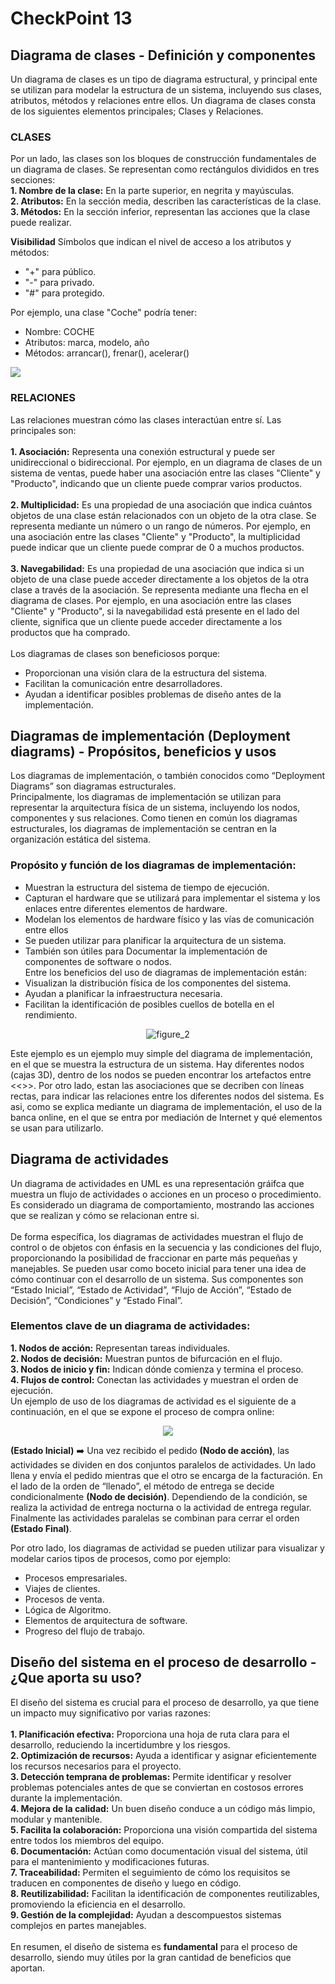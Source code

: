 # CheckPoint 13

## Diagrama de clases - Definición y componentes

Un diagrama de clases es un tipo de diagrama estructural, y principal ente se utilizan para modelar la estructura de un sistema, incluyendo sus clases, atributos, métodos y relaciones entre ellos.
Un diagrama de clases consta de los siguientes elementos principales; Clases y Relaciones.

### CLASES<br/>
Por un lado, las clases son los bloques de construcción fundamentales de un diagrama de clases. Se representan como rectángulos divididos en tres secciones: <br/>
**1.	Nombre de la clase:** En la parte superior, en negrita y mayúsculas.<br/>
**2.	Atributos:** En la sección media, describen las características de la clase.<br/>
**3.	Métodos:** En la sección inferior, representan las acciones que la clase puede realizar.<br/>

**Visibilidad**
Símbolos que indican el nivel de acceso a los atributos y métodos: 
- "+" para público.
- "-" para privado.
- "#" para protegido.

Por ejemplo, una clase "Coche" podría tener: <br/>
- Nombre: COCHE<br/>
- Atributos: marca, modelo, año<br/>
- Métodos: arrancar(), frenar(), acelerar()<br/>

![](images/figure_1.png)

### RELACIONES<br/>
Las relaciones muestran cómo las clases interactúan entre sí. Las principales son: <br/><br/>
**1.	Asociación:** Representa una conexión estructural y puede ser unidireccional o bidireccional. Por ejemplo, en un diagrama de clases de un sistema de ventas, puede haber una asociación entre las clases "Cliente" y "Producto", indicando que un cliente puede comprar varios productos.<br/><br/>
**2.	Multiplicidad:** Es una propiedad de una asociación que indica cuántos objetos de una clase están relacionados con un objeto de la otra clase. Se representa mediante un número o un rango de números. Por ejemplo, en una asociación entre las clases "Cliente" y "Producto", la multiplicidad puede indicar que un cliente puede comprar de 0 a muchos productos.<br/><br/>
**3.	Navegabilidad:** Es una propiedad de una asociación que indica si un objeto de una clase puede acceder directamente a los objetos de la otra clase a través de la asociación. Se representa mediante una flecha en el diagrama de clases. Por ejemplo, en una asociación entre las clases "Cliente" y "Producto", si la navegabilidad está presente en el lado del cliente, significa que un cliente puede acceder directamente a los productos que ha comprado.<br/><br/>
Los diagramas de clases son beneficiosos porque:<br/>
- Proporcionan una visión clara de la estructura del sistema.<br/>
- Facilitan la comunicación entre desarrolladores.<br/>
- Ayudan a identificar posibles problemas de diseño antes de la implementación.<br/>

## Diagramas de implementación (Deployment diagrams) - Propósitos, beneficios y usos<br/>
Los diagramas de implementación, o también conocidos como “Deployment Diagrams” son diagramas estructurales.<br/>
Principalmente, los diagramas de implementación se utilizan para representar la arquitectura física de un sistema, incluyendo los nodos, componentes y sus relaciones.
Como tienen en común los diagramas estructurales, los diagramas de implementación se centran en la organización estática del sistema.<br/>
### Propósito y función de los diagramas de implementación:<br/>
- Muestran la estructura del sistema de tiempo de ejecución.
- Capturan el hardware que se utilizará para implementar el sistema y los enlaces entre diferentes elementos de hardware.
- Modelan los elementos de hardware físico y las vías de comunicación entre ellos
- Se pueden utilizar para planificar la arquitectura de un sistema.
- También son útiles para Documentar la implementación de componentes de software o nodos. <br/>
Entre los beneficios del uso de diagramas de implementación están:<br/>
- Visualizan la distribución física de los componentes del sistema.
- Ayudan a planificar la infraestructura necesaria.
- Facilitan la identificación de posibles cuellos de botella en el rendimiento.


<p align="center">
  <img src="images/figure_2.png" alt="figure_2" title="figure_2">
</p> 

Este ejemplo es un ejemplo muy simple del diagrama de implementación, en el que se muestra la estructura de un sistema. Hay diferentes nodos (cajas 3D), dentro de los nodos se pueden encontrar los artefactos entre <<>>. Por otro lado, estan las asociaciones que se decriben con líneas rectas, para indicar las relaciones entre los diferentes nodos del sistema. Es asi, como se explica mediante un diagrama de implementación, el uso de la banca online, en el que se entra por mediación de Internet y qué elementos se usan para utilizarlo.<br/>

## Diagrama de actividades<br/>
Un diagrama de actividades en UML es una representación gráifca que muestra un flujo de actividades o acciones en un proceso o procedimiento. Es considerado un diagrama de comportamiento, mostrando las acciones que se realizan y cómo se relacionan entre si.<br/><br/>
De forma específica, los diagramas de actividades muestran el flujo de control o de objetos con énfasis en la secuencia y las condiciones del flujo, proporcionando la posibilidad de fraccionar en parte más pequeñas y manejables. Se pueden usar como boceto inicial para tener una idea de cómo continuar con el desarrollo de un sistema. Sus componentes son “Estado Inicial”, “Estado de Actividad”, “Flujo de Acción”, “Estado de Decisión”, “Condiciones” y “Estado Final”.<br/>
### Elementos clave de un diagrama de actividades: <br/>
**1.	Nodos de acción:** Representan tareas individuales.<br/>
**2.	Nodos de decisión:** Muestran puntos de bifurcación en el flujo.<br/>
**3.	Nodos de inicio y fin:** Indican dónde comienza y termina el proceso.<br/>
**4.	Flujos de control:** Conectan las actividades y muestran el orden de ejecución.<br/>
Un ejemplo de uso de los diagramas de actividad es el siguiente de a continuación, en el que se expone el proceso de compra online:

<p align="center">
  <img src="images/figure_3.png" >
</p>
 
**(Estado Inicial)** ➡️ Una vez recibido el pedido **(Nodo de acción)**, las actividades se dividen en dos conjuntos paralelos de actividades. Un lado llena y envía el pedido mientras que el otro se encarga de la facturación.
En el lado de la orden de “llenado”, el método de entrega se decide condicionalmente **(Nodo de decisión)**. Dependiendo de la condición, se realiza la actividad de entrega nocturna o la actividad de entrega regular. Finalmente las actividades paralelas se combinan para cerrar el orden **(Estado Final)**.

Por otro lado, los diagramas de actividad se pueden utilizar para visualizar y modelar carios tipos de procesos, como por ejemplo:<br/>
- Procesos empresariales.
- Viajes de clientes.
- Procesos de venta.
- Lógica de Algoritmo.
- Elementos de arquitectura de software.
- Progreso del flujo de trabajo.

## Diseño del sistema en el proceso de desarrollo - ¿Que aporta su uso?<br/>
El diseño del sistema es crucial para el proceso de desarrollo, ya que tiene un impacto muy significativo por varias razones: <br/><br/>
**1.	Planificación efectiva:** Proporciona una hoja de ruta clara para el desarrollo, reduciendo la incertidumbre y los riesgos. <br/>
**2.	Optimización de recursos:** Ayuda a identificar y asignar eficientemente los recursos necesarios para el proyecto. <br/>
**3.	Detección temprana de problemas:** Permite identificar y resolver problemas potenciales antes de que se conviertan en costosos errores durante la implementación.<br/> 
**4.	Mejora de la calidad:** Un buen diseño conduce a un código más limpio, modular y mantenible. <br/>
**5.	Facilita la colaboración:** Proporciona una visión compartida del sistema entre todos los miembros del equipo. <br/>
**6.	Documentación:** Actúan como documentación visual del sistema, útil para el mantenimiento y modificaciones futuras.<br/>
**7.	Traceabilidad:** Permiten el seguimiento de cómo los requisitos se traducen en componentes de diseño y luego en código.<br/>
**8.	Reutilizabilidad:** Facilitan la identificación de componentes reutilizables, promoviendo la eficiencia en el desarrollo.<br/>
**9.	Gestión de la complejidad:** Ayudan a descompuestos sistemas complejos en partes manejables.<br/><br/>
En resumen, el diseño de sistema es **fundamental** para el proceso de desarrollo, siendo muy útiles por la gran cantidad de beneficios que aportan.
